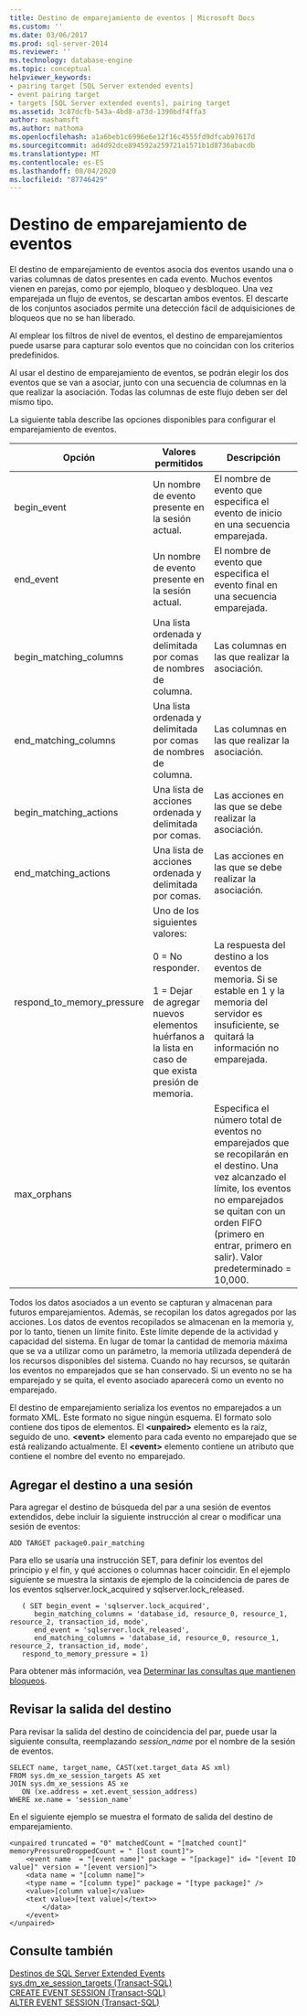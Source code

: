 ```yaml
---
title: Destino de emparejamiento de eventos | Microsoft Docs
ms.custom: ''
ms.date: 03/06/2017
ms.prod: sql-server-2014
ms.reviewer: ''
ms.technology: database-engine
ms.topic: conceptual
helpviewer_keywords:
- pairing target [SQL Server extended events]
- event pairing target
- targets [SQL Server extended events], pairing target
ms.assetid: 3c87dcfb-543a-4bd8-a73d-1390bdf4ffa3
author: mashamsft
ms.author: mathoma
ms.openlocfilehash: a1a6beb1c6996e6e12f16c4555fd9dfcab97617d
ms.sourcegitcommit: ad4d92dce894592a259721a1571b1d8736abacdb
ms.translationtype: MT
ms.contentlocale: es-ES
ms.lasthandoff: 08/04/2020
ms.locfileid: "87746429"
---
```

# <a name="event-pairing-target"></a>Destino de emparejamiento de eventos
  El destino de emparejamiento de eventos asocia dos eventos usando una o varias columnas de datos presentes en cada evento. Muchos eventos vienen en parejas, como por ejemplo, bloqueo y desbloqueo. Una vez emparejada un flujo de eventos, se descartan ambos eventos. El descarte de los conjuntos asociados permite una detección fácil de adquisiciones de bloqueos que no se han liberado.  
  
 Al emplear los filtros de nivel de eventos, el destino de emparejamientos puede usarse para capturar solo eventos que no coincidan con los criterios predefinidos.  
  
 Al usar el destino de emparejamiento de eventos, se podrán elegir los dos eventos que se van a asociar, junto con una secuencia de columnas en la que realizar la asociación. Todas las columnas de este flujo deben ser del mismo tipo.  
  
 La siguiente tabla describe las opciones disponibles para configurar el emparejamiento de eventos.  
  
|Opción|Valores permitidos|Descripción|  
|------------|--------------------|-----------------|  
|begin_event|Un nombre de evento presente en la sesión actual.|El nombre de evento que especifica el evento de inicio en una secuencia emparejada.|  
|end_event|Un nombre de evento presente en la sesión actual.|El nombre de evento que especifica el evento final en una secuencia emparejada.|  
|begin_matching_columns|Una lista ordenada y delimitada por comas de nombres de columna.|Las columnas en las que realizar la asociación.|  
|end_matching_columns|Una lista ordenada y delimitada por comas de nombres de columna.|Las columnas en las que realizar la asociación.|  
|begin_matching_actions|Una lista de acciones ordenada y delimitada por comas.|Las acciones en las que se debe realizar la asociación.|  
|end_matching_actions|Una lista de acciones ordenada y delimitada por comas.|Las acciones en las que se debe realizar la asociación.|  
|respond_to_memory_pressure|Uno de los siguientes valores:<br /><br /> 0 = No responder.<br /><br /> 1 = Dejar de agregar nuevos elementos huérfanos a la lista en caso de que exista presión de memoria.|La respuesta del destino a los eventos de memoria. Si se estable en 1 y la memoria del servidor es insuficiente, se quitará la información no emparejada.|  
|max_orphans||Especifica el número total de eventos no emparejados que se recopilarán en el destino. Una vez alcanzado el límite, los eventos no emparejados se quitan con un orden FIFO (primero en entrar, primero en salir). Valor predeterminado = 10,000.|  
  
 Todos los datos asociados a un evento se capturan y almacenan para futuros emparejamientos. Además, se recopilan los datos agregados por las acciones. Los datos de eventos recopilados se almacenan en la memoria y, por lo tanto, tienen un límite finito. Este límite depende de la actividad y capacidad del sistema. En lugar de tomar la cantidad de memoria máxima que se va a utilizar como un parámetro, la memoria utilizada dependerá de los recursos disponibles del sistema. Cuando no hay recursos, se quitarán los eventos no emparejados que se han conservado. Si un evento no se ha emparejado y se quita, el evento asociado aparecerá como un evento no emparejado.  
  
 El destino de emparejamiento serializa los eventos no emparejados a un formato XML. Este formato no sigue ningún esquema. El formato solo contiene dos tipos de elementos. El **\<unpaired>** elemento es la raíz, seguido de uno. **\<event>** elemento para cada evento no emparejado que se está realizando actualmente. El **\<event>** elemento contiene un atributo que contiene el nombre del evento no emparejado.  
  
## <a name="adding-the-target-to-a-session"></a>Agregar el destino a una sesión  
 Para agregar el destino de búsqueda del par a una sesión de eventos extendidos, debe incluir la siguiente instrucción al crear o modificar una sesión de eventos:  
  
```  
ADD TARGET package0.pair_matching   
```  
  
 Para ello se usaría una instrucción SET, para definir los eventos del principio y el fin, y qué acciones o columnas hacer coincidir. En el ejemplo siguiente se muestra la sintaxis de ejemplo de la coincidencia de pares de los eventos sqlserver.lock_acquired y sqlserver.lock_released.  
  
```  
   ( SET begin_event = 'sqlserver.lock_acquired',  
      begin_matching_columns = 'database_id, resource_0, resource_1, resource_2, transaction_id, mode',  
      end_event = 'sqlserver.lock_released',  
      end_matching_columns = 'database_id, resource_0, resource_1, resource_2, transaction_id, mode',  
   respond_to_memory_pressure = 1)  
```  
  
 Para obtener más información, vea [Determinar las consultas que mantienen bloqueos](../relational-databases/extended-events/determine-which-queries-are-holding-locks.md).  
  
## <a name="reviewing-the-target-output"></a>Revisar la salida del destino  
 Para revisar la salida del destino de coincidencia del par, puede usar la siguiente consulta, reemplazando *session_name* por el nombre de la sesión de eventos.  
  
```  
SELECT name, target_name, CAST(xet.target_data AS xml)  
FROM sys.dm_xe_session_targets AS xet  
JOIN sys.dm_xe_sessions AS xe  
   ON (xe.address = xet.event_session_address)  
WHERE xe.name = 'session_name'  
```  
  
 En el siguiente ejemplo se muestra el formato de salida del destino de emparejamiento.  
  
```  
<unpaired truncated = "0" matchedCount = "[matched count]" memoryPressureDroppedCount = " [lost count]">  
    <event name  = "[event name]" package = "[package]" id= "[event ID value]" version = "[event version]">  
    <data name = "[column name]">   
    <type name = "[column type]" package = "[type package]" />   
    <value>[column value]</value>  
    <text value>[text value]</text>>  
        </data>  
    </event>  
</unpaired>  
```  
  
## <a name="see-also"></a>Consulte también  
 [Destinos de SQL Server Extended Events](../../2014/database-engine/sql-server-extended-events-targets.md)   
 [sys.dm_xe_session_targets &#40;Transact-SQL&#41;](/sql/relational-databases/system-dynamic-management-views/sys-dm-xe-session-targets-transact-sql)   
 [CREATE EVENT SESSION &#40;Transact-SQL&#41;](/sql/t-sql/statements/create-event-session-transact-sql)   
 [ALTER EVENT SESSION &#40;Transact-SQL&#41;](/sql/t-sql/statements/alter-event-session-transact-sql)  
  
  
